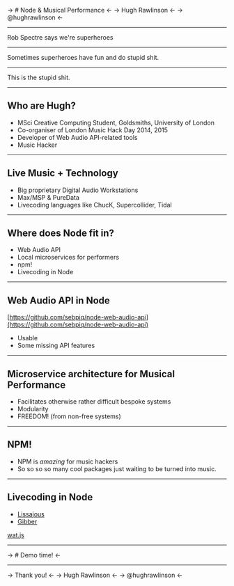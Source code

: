 



-> # Node & Musical Performance <-
-> Hugh Rawlinson <-
-> @hughrawlinson <-

-------------------------------------------------

Rob Spectre says we're superheroes

-------------------------------------------------

Sometimes superheroes have fun and do stupid shit.

-------------------------------------------------

This is the stupid shit.

-------------------------------------------------

## Who are Hugh?
* MSci Creative Computing Student, Goldsmiths, University of London
* Co-organiser of London Music Hack Day 2014, 2015
* Developer of Web Audio API-related tools
* Music Hacker

-------------------------------------------------



## Live Music + Technology

* Big proprietary Digital Audio Workstations
* Max/MSP & PureData
* Livecoding languages like ChucK, Supercollider, Tidal

-------------------------------------------------



## Where does Node fit in?

* Web Audio API
* Local microservices for performers
* npm!
* Livecoding in Node

-------------------------------------------------



## Web Audio API in Node

[https://github.com/sebpiq/node-web-audio-api](https://github.com/sebpiq/node-web-audio-api)

* Usable
* Some missing API features

-------------------------------------------------



## Microservice architecture for Musical Performance

* Facilitates otherwise rather difficult bespoke systems
* Modularity
* FREEDOM! (from non-free systems)

-------------------------------------------------



## NPM!

* NPM is *amazing* for music hackers
* So so so so many cool packages just waiting to be turned into music.

-------------------------------------------------



## Livecoding in Node

* [Lissajous](http://lissajousjs.com/)
* [Gibber](https://github.com/charlieroberts/Gibber)




[wat.js](https://github.com/hughrawlinson/wat.js)

-------------------------------------------------





-> # Demo time! <-

-------------------------------------------------




-> Thank you! <-
-> Hugh Rawlinson <-
-> @hughrawlinson <-

